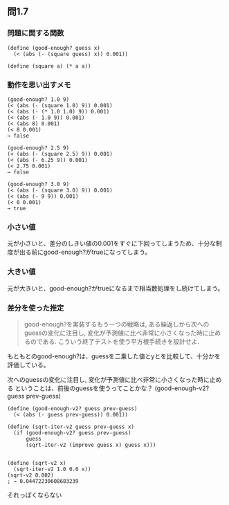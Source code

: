## 問1.7


### 問題に関する関数
```
(define (good-enough? guess x)
  (< (abs (- (square guess) x)) 0.001))

(define (square a) (* a a))
```

### 動作を思い出すメモ

```
(good-enough? 1.0 9)
(< (abs (- (square 1.0) 9)) 0.001)
(< (abs (- (* 1.0 1.0) 9)) 0.001)
(< (abs (- 1.0 9)) 0.001)
(< (abs 8) 0.001)
(< 8 0.001)
→ false
```

```
(good-enough? 2.5 9)
(< (abs (- (square 2.5) 9)) 0.001)
(< (abs (- 6.25 9)) 0.001)
(< 2.75 0.001)
→ false
```

```
(good-enough? 3.0 9)
(< (abs (- (square 3.0) 9)) 0.001)
(< (abs (- 9 9)) 0.001)
(< 0 0.001)
→ true
```

### 小さい値

元が小さいと、差分のしきい値の0.001をすぐに下回ってしまうため、十分な制度が出る前にgood-enough?がtrueになってしまう。

### 大きい値

元が大きいと、good-enough?がtrueになるまで相当数処理をし続けてしまう。

### 差分を使った推定

> good-enough?を実装するもう一つの戦略は, ある繰返しから次へのguessの変化に注目し, 変化が予測値に比べ非常に小さくなった時に止めるのである. こういう終了テストを使う平方根手続きを設計せよ.

もともとのgood-enough?は、guessを二乗した値とyとを比較して、十分かを評価している。

次へのguessの変化に注目し, 変化が予測値に比べ非常に小さくなった時に止める
ということは、前後のguessを使うってことかな？
(good-enough-v2? guess prev-guess)

```
(define (good-enough-v2? guess prev-guess)
  (< (abs (- guess prev-guess)) 0.001))

(define (sqrt-iter-v2 guess prev-guess x)
  (if (good-enough-v2? guess prev-guess)
      guess
      (sqrt-iter-v2 (improve guess x) guess x)))


(define (sqrt-v2 x)
  (sqrt-iter-v2 1.0 0.0 x))
(sqrt-v2 0.002)
; → 0.04472230608683239
```

それっぽくならない




